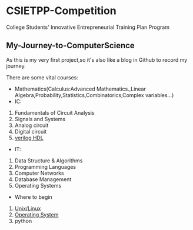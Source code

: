 #  CSIETPP-Competition
College Students' Innovative Entrepreneurial Training Plan Program

## My-Journey-to-ComputerScience
As this is my very first project,so it's also like a blog in Github to record my journey.

There are some vital courses:
- Mathematics(Calculus:Advanced Mathematics.,Linear Algebra,Probability,Statistics,Combinatorics,Complex variables...)
- IC:
1. Fundamentals of Circuit Analysis
2. Signals and Systems
3. Analog circuit
4. Digital circuit
5. [verilog HDL](https://hdlbits.01xz.net/wiki/Main_Page)

- IT:
1. Data Structure & Algorithms
2. Programming Languages
3. Computer Networks
4. Database Management
5. Operating Systems

- Where to begin
1. [Unix/Linux](https://www.tutorialspoint.com/unix/index.htm)
2. [Operating System](https://www.tutorialspoint.com/operating_system/index.htm)
3. python
